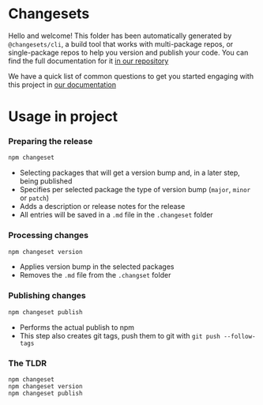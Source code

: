 # Changesets

Hello and welcome! This folder has been automatically generated by `@changesets/cli`, a build tool that works
with multi-package repos, or single-package repos to help you version and publish your code. You can
find the full documentation for it [in our repository](https://github.com/changesets/changesets)

We have a quick list of common questions to get you started engaging with this project in
[our documentation](https://github.com/changesets/changesets/blob/main/docs/common-questions.md)

# Usage in project

### Preparing the release

```bash
npm changeset
```

-   Selecting packages that will get a version bump and, in a later step, being published
-   Specifies per selected package the type of version bump (`major`, `minor` or `patch`)
-   Adds a description or release notes for the release
-   All entries will be saved in a `.md` file in the `.changeset` folder

### Processing changes

```bash
npm changeset version
```

-   Applies version bump in the selected packages
-   Removes the `.md` file from the `.changset` folder

### Publishing changes

```bash
npm changeset publish
```

-   Performs the actual publish to npm
-   This step also creates git tags, push them to git with `git push --follow-tags`

### The TLDR

```
npm changeset
npm changeset version
npm changeset publish
```
